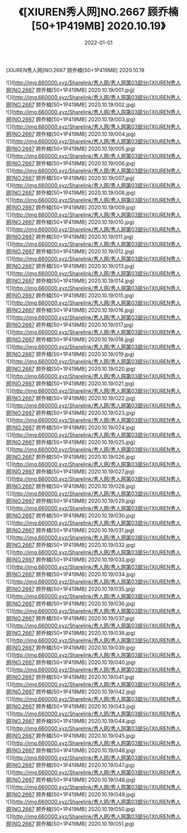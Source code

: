 ﻿---
layout: post
title:  《[XIUREN秀人网]NO.2667 顾乔楠[50+1P419MB] 2020.10.19》
date:   2022-01-01
img: http://img.660000.xyz/Sharelink/秀人网/秀人网第03部分/[XIUREN秀人网]NO.2667 顾乔楠[50+1P419MB] 2020.10.19/000.jpg
categories: [美女, 清纯, 唯美]
---

[XIUREN秀人网]NO.2667 顾乔楠[50+1P419MB] 2020.10.19

 ![](http://img.660000.xyz/Sharelink/秀人网/秀人网第03部分/[XIUREN秀人网]NO.2667 顾乔楠[50+1P419MB] 2020.10.19/001.jpg) <br>![](http://img.660000.xyz/Sharelink/秀人网/秀人网第03部分/[XIUREN秀人网]NO.2667 顾乔楠[50+1P419MB] 2020.10.19/002.jpg) <br>![](http://img.660000.xyz/Sharelink/秀人网/秀人网第03部分/[XIUREN秀人网]NO.2667 顾乔楠[50+1P419MB] 2020.10.19/003.jpg) <br>![](http://img.660000.xyz/Sharelink/秀人网/秀人网第03部分/[XIUREN秀人网]NO.2667 顾乔楠[50+1P419MB] 2020.10.19/004.jpg) <br>![](http://img.660000.xyz/Sharelink/秀人网/秀人网第03部分/[XIUREN秀人网]NO.2667 顾乔楠[50+1P419MB] 2020.10.19/005.jpg) <br>![](http://img.660000.xyz/Sharelink/秀人网/秀人网第03部分/[XIUREN秀人网]NO.2667 顾乔楠[50+1P419MB] 2020.10.19/006.jpg) <br>![](http://img.660000.xyz/Sharelink/秀人网/秀人网第03部分/[XIUREN秀人网]NO.2667 顾乔楠[50+1P419MB] 2020.10.19/007.jpg) <br>![](http://img.660000.xyz/Sharelink/秀人网/秀人网第03部分/[XIUREN秀人网]NO.2667 顾乔楠[50+1P419MB] 2020.10.19/008.jpg) <br>![](http://img.660000.xyz/Sharelink/秀人网/秀人网第03部分/[XIUREN秀人网]NO.2667 顾乔楠[50+1P419MB] 2020.10.19/009.jpg) <br>![](http://img.660000.xyz/Sharelink/秀人网/秀人网第03部分/[XIUREN秀人网]NO.2667 顾乔楠[50+1P419MB] 2020.10.19/010.jpg) <br>![](http://img.660000.xyz/Sharelink/秀人网/秀人网第03部分/[XIUREN秀人网]NO.2667 顾乔楠[50+1P419MB] 2020.10.19/011.jpg) <br>![](http://img.660000.xyz/Sharelink/秀人网/秀人网第03部分/[XIUREN秀人网]NO.2667 顾乔楠[50+1P419MB] 2020.10.19/012.jpg) <br>![](http://img.660000.xyz/Sharelink/秀人网/秀人网第03部分/[XIUREN秀人网]NO.2667 顾乔楠[50+1P419MB] 2020.10.19/013.jpg) <br>![](http://img.660000.xyz/Sharelink/秀人网/秀人网第03部分/[XIUREN秀人网]NO.2667 顾乔楠[50+1P419MB] 2020.10.19/014.jpg) <br>![](http://img.660000.xyz/Sharelink/秀人网/秀人网第03部分/[XIUREN秀人网]NO.2667 顾乔楠[50+1P419MB] 2020.10.19/015.jpg) <br>![](http://img.660000.xyz/Sharelink/秀人网/秀人网第03部分/[XIUREN秀人网]NO.2667 顾乔楠[50+1P419MB] 2020.10.19/016.jpg) <br>![](http://img.660000.xyz/Sharelink/秀人网/秀人网第03部分/[XIUREN秀人网]NO.2667 顾乔楠[50+1P419MB] 2020.10.19/017.jpg) <br>![](http://img.660000.xyz/Sharelink/秀人网/秀人网第03部分/[XIUREN秀人网]NO.2667 顾乔楠[50+1P419MB] 2020.10.19/018.jpg) <br>![](http://img.660000.xyz/Sharelink/秀人网/秀人网第03部分/[XIUREN秀人网]NO.2667 顾乔楠[50+1P419MB] 2020.10.19/019.jpg) <br>![](http://img.660000.xyz/Sharelink/秀人网/秀人网第03部分/[XIUREN秀人网]NO.2667 顾乔楠[50+1P419MB] 2020.10.19/020.jpg) <br>![](http://img.660000.xyz/Sharelink/秀人网/秀人网第03部分/[XIUREN秀人网]NO.2667 顾乔楠[50+1P419MB] 2020.10.19/021.jpg) <br>![](http://img.660000.xyz/Sharelink/秀人网/秀人网第03部分/[XIUREN秀人网]NO.2667 顾乔楠[50+1P419MB] 2020.10.19/022.jpg) <br>![](http://img.660000.xyz/Sharelink/秀人网/秀人网第03部分/[XIUREN秀人网]NO.2667 顾乔楠[50+1P419MB] 2020.10.19/023.jpg) <br>![](http://img.660000.xyz/Sharelink/秀人网/秀人网第03部分/[XIUREN秀人网]NO.2667 顾乔楠[50+1P419MB] 2020.10.19/024.jpg) <br>![](http://img.660000.xyz/Sharelink/秀人网/秀人网第03部分/[XIUREN秀人网]NO.2667 顾乔楠[50+1P419MB] 2020.10.19/025.jpg) <br>![](http://img.660000.xyz/Sharelink/秀人网/秀人网第03部分/[XIUREN秀人网]NO.2667 顾乔楠[50+1P419MB] 2020.10.19/026.jpg) <br>![](http://img.660000.xyz/Sharelink/秀人网/秀人网第03部分/[XIUREN秀人网]NO.2667 顾乔楠[50+1P419MB] 2020.10.19/027.jpg) <br>![](http://img.660000.xyz/Sharelink/秀人网/秀人网第03部分/[XIUREN秀人网]NO.2667 顾乔楠[50+1P419MB] 2020.10.19/028.jpg) <br>![](http://img.660000.xyz/Sharelink/秀人网/秀人网第03部分/[XIUREN秀人网]NO.2667 顾乔楠[50+1P419MB] 2020.10.19/029.jpg) <br>![](http://img.660000.xyz/Sharelink/秀人网/秀人网第03部分/[XIUREN秀人网]NO.2667 顾乔楠[50+1P419MB] 2020.10.19/030.jpg) <br>![](http://img.660000.xyz/Sharelink/秀人网/秀人网第03部分/[XIUREN秀人网]NO.2667 顾乔楠[50+1P419MB] 2020.10.19/031.jpg) <br>![](http://img.660000.xyz/Sharelink/秀人网/秀人网第03部分/[XIUREN秀人网]NO.2667 顾乔楠[50+1P419MB] 2020.10.19/032.jpg) <br>![](http://img.660000.xyz/Sharelink/秀人网/秀人网第03部分/[XIUREN秀人网]NO.2667 顾乔楠[50+1P419MB] 2020.10.19/033.jpg) <br>![](http://img.660000.xyz/Sharelink/秀人网/秀人网第03部分/[XIUREN秀人网]NO.2667 顾乔楠[50+1P419MB] 2020.10.19/034.jpg) <br>![](http://img.660000.xyz/Sharelink/秀人网/秀人网第03部分/[XIUREN秀人网]NO.2667 顾乔楠[50+1P419MB] 2020.10.19/035.jpg) <br>![](http://img.660000.xyz/Sharelink/秀人网/秀人网第03部分/[XIUREN秀人网]NO.2667 顾乔楠[50+1P419MB] 2020.10.19/036.jpg) <br>![](http://img.660000.xyz/Sharelink/秀人网/秀人网第03部分/[XIUREN秀人网]NO.2667 顾乔楠[50+1P419MB] 2020.10.19/037.jpg) <br>![](http://img.660000.xyz/Sharelink/秀人网/秀人网第03部分/[XIUREN秀人网]NO.2667 顾乔楠[50+1P419MB] 2020.10.19/038.jpg) <br>![](http://img.660000.xyz/Sharelink/秀人网/秀人网第03部分/[XIUREN秀人网]NO.2667 顾乔楠[50+1P419MB] 2020.10.19/039.jpg) <br>![](http://img.660000.xyz/Sharelink/秀人网/秀人网第03部分/[XIUREN秀人网]NO.2667 顾乔楠[50+1P419MB] 2020.10.19/040.jpg) <br>![](http://img.660000.xyz/Sharelink/秀人网/秀人网第03部分/[XIUREN秀人网]NO.2667 顾乔楠[50+1P419MB] 2020.10.19/041.jpg) <br>![](http://img.660000.xyz/Sharelink/秀人网/秀人网第03部分/[XIUREN秀人网]NO.2667 顾乔楠[50+1P419MB] 2020.10.19/042.jpg) <br>![](http://img.660000.xyz/Sharelink/秀人网/秀人网第03部分/[XIUREN秀人网]NO.2667 顾乔楠[50+1P419MB] 2020.10.19/043.jpg) <br>![](http://img.660000.xyz/Sharelink/秀人网/秀人网第03部分/[XIUREN秀人网]NO.2667 顾乔楠[50+1P419MB] 2020.10.19/044.jpg) <br>![](http://img.660000.xyz/Sharelink/秀人网/秀人网第03部分/[XIUREN秀人网]NO.2667 顾乔楠[50+1P419MB] 2020.10.19/045.jpg) <br>![](http://img.660000.xyz/Sharelink/秀人网/秀人网第03部分/[XIUREN秀人网]NO.2667 顾乔楠[50+1P419MB] 2020.10.19/046.jpg) <br>![](http://img.660000.xyz/Sharelink/秀人网/秀人网第03部分/[XIUREN秀人网]NO.2667 顾乔楠[50+1P419MB] 2020.10.19/047.jpg) <br>![](http://img.660000.xyz/Sharelink/秀人网/秀人网第03部分/[XIUREN秀人网]NO.2667 顾乔楠[50+1P419MB] 2020.10.19/048.jpg) <br>![](http://img.660000.xyz/Sharelink/秀人网/秀人网第03部分/[XIUREN秀人网]NO.2667 顾乔楠[50+1P419MB] 2020.10.19/049.jpg) <br>![](http://img.660000.xyz/Sharelink/秀人网/秀人网第03部分/[XIUREN秀人网]NO.2667 顾乔楠[50+1P419MB] 2020.10.19/050.jpg) <br>![](http://img.660000.xyz/Sharelink/秀人网/秀人网第03部分/[XIUREN秀人网]NO.2667 顾乔楠[50+1P419MB] 2020.10.19/051.jpg) <br>